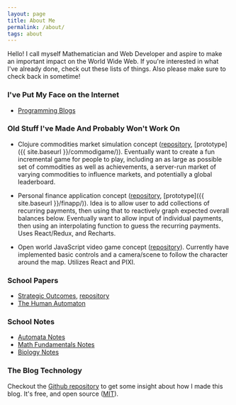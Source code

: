 ```yaml
---
layout: page
title: About Me
permalink: /about/
tags: about
---
```


Hello! I call myself Mathematician and Web Developer and aspire to make an
important impact on the World Wide Web. If you're interested in what I've
already done, check out these lists of things. Also please make sure to check
back in sometime!

### I've Put My Face on the Internet

* [Programming Blogs](https://www.youtube.com/watch?v=LEXoBYFhISA&list=PLVCj0Cva2g6FuK6NYU6qu_fd50Sz8-txo)

### Old Stuff I've Made And Probably Won't Work On

* Clojure commodities market simulation concept
  ([repository](https://github.com/JustenRickert/commodigame), [prototype]({{
  site.baseurl }}/commodigame/)). Eventually want to create a fun incremental
  game for people to play, including an as large as possible set of commodities
  as well as achievements, a server-run market of varying commodities to
  influence markets, and potentially a global leaderboard.

* Personal finance application concept
  ([repository](https://github.com/JustenRickert/financial-tribble),
  [prototype]({{ site.baseurl }}/finapp/)). Idea is to
  allow user to add collections of recurring payments, then using that to
  reactively graph expected overall balances below. Eventually want to allow
  input of individual payments, then using an interpolating function to guess
  the recurring payments. Uses React/Redux, and Recharts.

* Open world JavaScript video game concept
  ([repository](https://github.com/JustenRickert/didactic-octo-waffle)).
  Currently have implemented basic controls and a camera/scene to follow the
  character around the map. Utilizes React and PIXI.

### School Papers

* [Strategic Outcomes](/files/strategicoutcomes.pdf), [repository](//github.com/JustenRickert/papergame)
* [The Human Automaton](/files/thehumanautomaton.pdf)

### School Notes

* [Automata Notes](//github.com/JustenRickert/automata-notes/blob/master/notes/notes.pdf)
* [Math Fundamentals Notes](//github.com/JustenRickert/math-fundamentals-notes/blob/master/study/study.pdf)
* [Biology Notes](//github.com/JustenRickert/biology-notes/blob/master/main.pdf)

### The Blog Technology

Checkout the [Github repository](https://github.com/justenrickert/pixyll) to get
some insight about how I made this blog. It's free, and open source
([MIT](http://opensource.org/licenses/MIT)).

